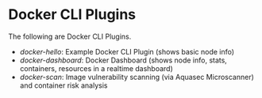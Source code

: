 # Docker CLI Plugins
The following are Docker CLI Plugins.

- *docker-hello*: Example Docker CLI Plugin (shows basic node info)
- *docker-dashboard*: Docker Dashboard (shows node info, stats, containers, resources in a realtime dashboard)
- *docker-scan*: Image vulnerability scanning (via Aquasec Microscanner) and container risk analysis
